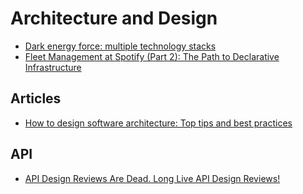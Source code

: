 # Architecture and Design

- [Dark energy force: multiple technology stacks](https://microservices.io/articles/dark-energy-dark-matter/dark-energy/multiple-technology-stacks.html)
- [Fleet Management at Spotify (Part 2): The Path to Declarative Infrastructure](https://engineering.atspotify.com/2023/05/fleet-management-at-spotify-part-2-the-path-to-declarative-infrastructure/)

## Articles

- [How to design software architecture: Top tips and best practices](https://www.lucidchart.com/blog/how-to-design-software-architecture)

## API

- [API Design Reviews Are Dead. Long Live API Design Reviews!](https://www.infoq.com/articles/api-design-review/)
